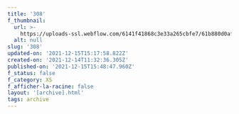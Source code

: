 ```yaml
---
title: '308'
f_thumbnail:
  url: >-
    https://uploads-ssl.webflow.com/6141f41868c3e33a265cbfe7/61b880d0af8cd0622c69efe9_308.jpg
  alt: null
slug: '308'
updated-on: '2021-12-15T15:17:58.822Z'
created-on: '2021-12-14T11:32:36.305Z'
published-on: '2021-12-15T15:48:47.960Z'
f_status: false
f_category: XS
f_afficher-la-racine: false
layout: '[archive].html'
tags: archive
---
```



